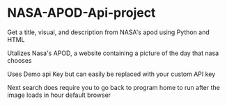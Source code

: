 # NASA-APOD-Api-project

Get a title, visual, and description from NASA's apod using Python and HTML

Utalizes Nasa's APOD, a website containing a picture of the day that nasa chooses

Uses Demo api Key but can easily be replaced with your custom API key

Next search does require you to go back to program home to run after the image loads in hour default browser
